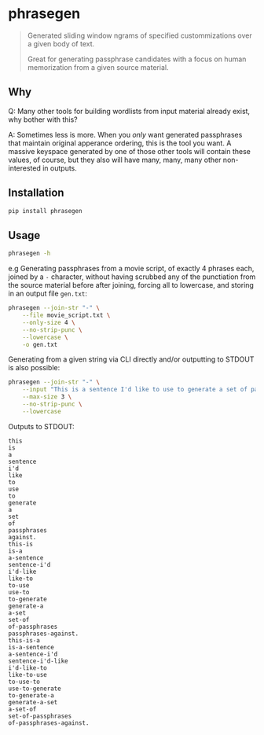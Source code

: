 # phrasegen

> Generated sliding window ngrams of specified custommizations over a given body of text.
>
> Great for generating passphrase candidates with a focus on human memorization from a
> given source material.


## Why

Q: Many other tools for building wordlists from input material already exist, why bother
with this?

A: Sometimes less is more. When you _only_ want generated passphrases that maintain
original apperance ordering, this is the tool you want. A massive keyspace generated
by one of those other tools will contain these values, of course, but they also will
have many, many, many other non-interested in outputs.

## Installation

```bash
pip install phrasegen
```

## Usage

```bash
phrasegen -h
```

e.g Generating passphrases from a movie script, of exactly 4 phrases each, joined by a
`-` character, without having scrubbed any of the punctiation from the source material
before after joining, forcing all to lowercase, and storing in an output file `gen.txt`:

```bash
phrasegen --join-str "-" \
    --file movie_script.txt \
    --only-size 4 \
    --no-strip-punc \
    --lowercase \
    -o gen.txt
```

Generating from a given string via CLI directly and/or outputting to STDOUT is also possible:

```bash
phrasegen --join-str "-" \
    --input "This is a sentence I'd like to use to generate a set of passphrases against." \
    --max-size 3 \
    --no-strip-punc \
    --lowercase
```
Outputs to STDOUT:

```text
this
is
a
sentence
i'd
like
to
use
to
generate
a
set
of
passphrases
against.
this-is
is-a
a-sentence
sentence-i'd
i'd-like
like-to
to-use
use-to
to-generate
generate-a
a-set
set-of
of-passphrases
passphrases-against.
this-is-a
is-a-sentence
a-sentence-i'd
sentence-i'd-like
i'd-like-to
like-to-use
to-use-to
use-to-generate
to-generate-a
generate-a-set
a-set-of
set-of-passphrases
of-passphrases-against.
```
